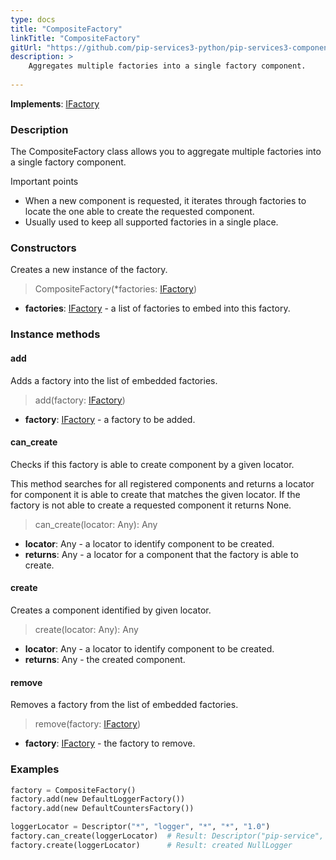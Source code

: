 ```yaml
---
type: docs
title: "CompositeFactory"
linkTitle: "CompositeFactory"
gitUrl: "https://github.com/pip-services3-python/pip-services3-components-python"
description: >
    Aggregates multiple factories into a single factory component.
   
---
```


**Implements**: [IFactory](../ifactory)

### Description

The CompositeFactory class allows you to aggregate multiple factories into a single factory component.

Important points

- When a new component is requested, it iterates through factories to locate the one able to create the requested component.
- Usually used to keep all supported factories in a single place.

### Constructors
Creates a new instance of the factory.

> CompositeFactory(*factories: [IFactory](../ifactory))

- **factories**: [IFactory](../ifactory) - a list of factories to embed into this factory.


### Instance methods

#### add
Adds a factory into the list of embedded factories.

> add(factory: [IFactory](../ifactory))

- **factory**: [IFactory](../ifactory) - a factory to be added.


#### can_create
Checks if this factory is able to create component by a given locator.

This method searches for all registered components and returns
a locator for component it is able to create that matches the given locator.
If the factory is not able to create a requested component it returns None.

> can_create(locator: Any): Any

- **locator**: Any - a locator to identify component to be created.
- **returns**: Any - a locator for a component that the factory is able to create.


#### create
Creates a component identified by given locator.

> create(locator: Any): Any

- **locator**: Any - a locator to identify component to be created.
- **returns**: Any - the created component.


#### remove
Removes a factory from the list of embedded factories.

>  remove(factory: [IFactory](../ifactory))

- **factory**: [IFactory](../ifactory) - the factory to remove.

### Examples

```python
factory = CompositeFactory()
factory.add(new DefaultLoggerFactory())
factory.add(new DefaultCountersFactory())

loggerLocator = Descriptor("*", "logger", "*", "*", "1.0")
factory.can_create(loggerLocator)  # Result: Descriptor("pip-service", "logger", "None", "default", "1.0")
factory.create(loggerLocator)      # Result: created NullLogger
```
